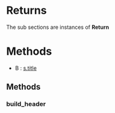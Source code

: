 # Returns





The sub sections are instances of **Return**



# Methods
- B : [s.title](#build_header) 

## Methods

### build_header







